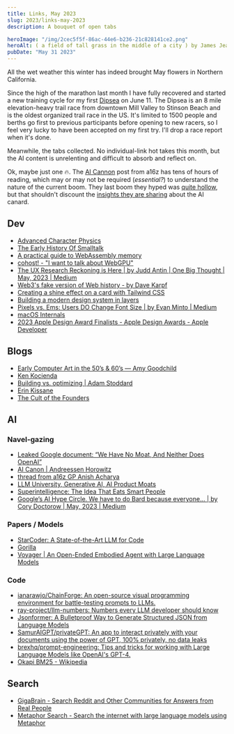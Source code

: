 ```yaml
---
title: Links, May 2023
slug: 2023/links-may-2023
description: A bouquet of open tabs

heroImage: "/img/2cec5f5f-86ac-44e6-b236-21c828141ce2.png"
heroAlt: ( a field of tall grass in the middle of a city ) by James Jean People in the distance, looking up at something in the sky. The colors are very muted, and there is a sense of foreboding. High Quality, Heavy Grain. best of flickr. by artist artgerm. Stable Diffusion v1.5
pubDate: "May 31 2023"
---
```


All the wet weather this winter has indeed brought May flowers in Northern California.

Since the high of the marathon last month I have fully recovered and started a new training cycle for my first [Dipsea](https://www.dipsea.org) on June 11. The Dipsea is an 8 mile elevation-heavy trail race from downtown Mill Valley to Stinson Beach and is the oldest organized trail race in the US. It's limited to 1500 people and berths go first to previous participants before opening to new racers, so I feel very lucky to have been accepted on my first try. I'll drop a race report when it's done.

Meanwhile, the tabs collected. No individual-link hot takes this month, but the AI content is unrelenting and difficult to absorb and reflect on.

Ok, maybe just one 🔥. The [AI Cannon](https://a16z.com/2023/05/25/ai-canon/) post from a16z has tens of hours of reading, which may or may not be required (_essential?_) to understand the nature of the current boom. They last boom they hyped was [quite hollow](https://davekarpf.substack.com/p/web3s-fake-version-of-the-history), but that shouldn't discount the [insights they are sharing](https://twitter.com/illscience/status/1661045161328263170) about the AI canard.

## Dev
* [Advanced Character Physics](https://www.cs.cmu.edu/afs/cs/academic/class/15462-s13/www/lec_slides/Jakobsen.pdf)
* [The Early History Of Smalltalk](http://worrydream.com/EarlyHistoryOfSmalltalk/)
* [A practical guide to WebAssembly memory](https://radu-matei.com/blog/practical-guide-to-wasm-memory/#exchanging-strings-between-modules-and-runtimes)
* [cohost! - "I want to talk about WebGPU"](https://cohost.org/mcc/post/1406157-i-want-to-talk-about-webgpu)
* [The UX Research Reckoning is Here | by Judd Antin | One Big Thought | May, 2023 | Medium](https://medium.com/onebigthought/the-ux-research-reckoning-is-here-c63710ea4084)
* [Web3's fake version of Web history - by Dave Karpf](https://davekarpf.substack.com/p/web3s-fake-version-of-the-history)
* [Creating a shine effect on a card with Tailwind CSS](https://www.julienthibeaut.xyz/blog/create-shine-effect-on-card-with-tailwind-css)
* [Building a modern design system in layers](https://blog.almaer.com/building-a-modern-design-system-in-layers/)
* [Pixels vs. Ems: Users DO Change Font Size | by Evan Minto | Medium](https://medium.com/@vamptvo/pixels-vs-ems-users-do-change-font-size-5cfb20831773)
* [macOS Internals](https://gist.github.com/kconner/cff08fe3e0bb857ea33b47d965b3e19f)
* [2023 Apple Design Award Finalists - Apple Design Awards - Apple Developer](https://developer.apple.com/design/awards/)

## Blogs
* [Early Computer Art in the 50’s & 60’s — Amy Goodchild](https://www.amygoodchild.com/blog/computer-art-50s-and-60s)
* [Ken Kocienda](https://kocienda.micro.blog/)
* [Building vs. optimizing | Adam Stoddard](https://aaadaaam.com/notes/building-vs-optimizing/)
* [Erin Kissane](https://erinkissane.com/blue-skies-over-mastodon)
* [The Cult of the Founders](https://crookedtimber.org/2023/05/06/the-cult-of-the-founders/)

## AI

### Navel-gazing
* [Leaked Google document: “We Have No Moat, And Neither Does OpenAI”](https://simonwillison.net/2023/May/4/no-moat/)
* [AI Canon | Andreessen Horowitz](https://a16z.com/2023/05/25/ai-canon/)
* [thread from a16z GP Anish Acharya](https://twitter.com/illscience/status/1661045161328263170)
* [LLM University, Generative AI, AI Product Moats](https://jayalammar.substack.com/p/llm-university-generative-ai-ai-product?r=27wcsl&utm_campaign=post&utm_medium=web)
* [Superintelligence: The Idea That Eats Smart People](https://idlewords.com/talks/superintelligence.htm)
* [Google’s AI Hype Circle. We have to do Bard because everyone… | by Cory Doctorow | May, 2023 | Medium](https://doctorow.medium.com/googles-ai-hype-circle-6158804d1299)

### Papers / Models
* [StarCoder: A State-of-the-Art LLM for Code](https://huggingface.co/blog/starcoder)
* [Gorilla](https://shishirpatil.github.io/gorilla/)
* [Voyager | An Open-Ended Embodied Agent with Large Language Models](https://voyager.minedojo.org/)

### Code
* [ianarawjo/ChainForge: An open-source visual programming environment for battle-testing prompts to LLMs.](https://github.com/ianarawjo/ChainForge)
* [ray-project/llm-numbers: Numbers every LLM developer should know](https://github.com/ray-project/llm-numbers)
* [Jsonformer: A Bulletproof Way to Generate Structured JSON from Language Models](https://simonwillison.net/2023/May/8/jsonformer/)
* [SamurAIGPT/privateGPT: An app to interact privately with your documents using the power of GPT, 100% privately, no data leaks](https://github.com/SamurAIGPT/privateGPT)
* [brexhq/prompt-engineering: Tips and tricks for working with Large Language Models like OpenAI's GPT-4.](https://github.com/brexhq/prompt-engineering)
* [Okapi BM25 - Wikipedia](https://en.m.wikipedia.org/wiki/Okapi_BM25)

## Search
* [GigaBrain - Search Reddit and Other Communities for Answers from Real People](https://thegigabrain.com/)
* [Metaphor Search - Search the internet with large language models using Metaphor](https://metaphor.systems/)
